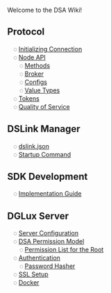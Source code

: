 Welcome to the DSA Wiki!

## Protocol

&emsp;◌ [Initializing Connection](Protocol-Communication)<br/>
&emsp;◌ [Node API](Node-API)<br/>
&emsp;&emsp;◌ [Methods](Methods)<br/>
&emsp;&emsp;◌ [Broker](Broker)<br/>
&emsp;&emsp;◌ [Configs](Configs)<br/>
&emsp;&emsp;◌ [Value Types](Value-Types)<br/>
&emsp;◌ [Tokens](Token-Based-Handshake)<br/>
&emsp;◌ [Quality of Service](Quality-of-Service)<br/>

## DSLink Manager
&emsp;◌ [dslink.json](dslink.json)<br/>
&emsp;◌ [Startup Command](Startup-Command)<br/>

## SDK Development
&emsp;◌ [Implementation Guide](SDK-Implementation-Guide)<br/>

## DGLux Server
&emsp;◌ [Server Configuration](DGLux-Server-Options)<br/>
&emsp;◌ [DSA Permission Model](DSA-Permission-Model)<br/>
&emsp;&emsp;◌ [Permission List for the Root](Permission-List-for-the-Root)<br/>
&emsp;◌ [Authentication](Authentication)<br/>
&emsp;&emsp;◌ [Password Hasher](DGLux-Server---Password-Hasher)<br/>
&emsp;◌ [SSL Setup](DGLux-Server---SSL)<br/>
&emsp;◌ [Docker](Docker)<br/>